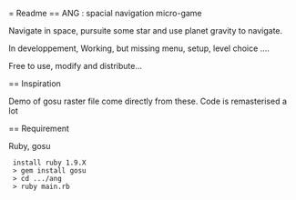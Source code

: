 = Readme
== ANG : spacial navigation micro-game

Navigate in space, pursuite some star and use planet gravity to
navigate.

In developpement,
Working, but missing menu, setup, level choice ....


Free to use, modify and distribute...

== Inspiration

Demo of gosu
raster file come directly from these.
Code is remasterised a lot

== Requirement

Ruby, gosu
```
 install ruby 1.9.X
 > gem install gosu
 > cd .../ang
 > ruby main.rb
```